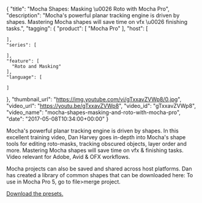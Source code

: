 {
  "title": "Mocha Shapes: Masking \u0026 Roto with Mocha Pro",
  "description": "Mocha's powerful planar tracking engine is driven by shapes. Mastering Mocha shapes will save time on vfx \u0026 finishing tasks.",
  "tagging": {
    "product": [
      "Mocha Pro"
    ],
    "host": [

    ],
    "series": [

    ],
    "feature": [
      "Roto and Masking"
    ],
    "language": [

    ]
  },
  "thumbnail_url": "https://img.youtube.com/vi/gTxxavZVWp8/0.jpg",
  "video_url": "https://youtu.be/gTxxavZVWp8",
  "video_id": "gTxxavZVWp8",
  "video_name": "mocha-shapes-masking-and-roto-with-mocha-pro",
  "date": "2017-05-08T10:34:00+00:00"
}

Mocha's powerful planar tracking engine is driven by shapes. In this excellent training video, Dan Harvey goes in-depth into Mocha's shape tools for editing roto-masks, tracking obscured objects, layer order and more. Mastering Mocha shapes will save time on vfx & finishing tasks. Video relevant for Adobe, Avid & OFX workflows.

Mocha projects can also be saved and shared across host platforms. Dan has created a library of common shapes that can be downloaded here: To use in Mocha Pro 5, go to file>merge project.

[Download the presets.](https://cdn.borisfx.com/borisfx/download_files/Mocha_Presets_1.mocha.zip)
